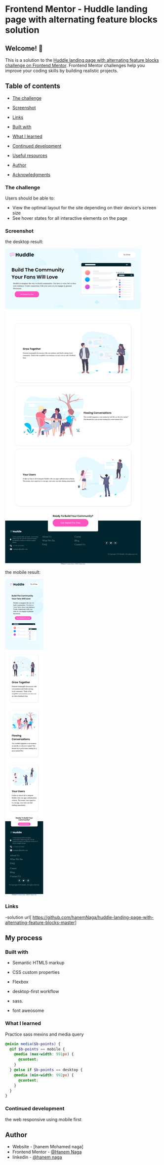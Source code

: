 # Frontend Mentor - Huddle landing page with alternating feature blocks solution

## Welcome! 👋

This is a solution to the [Huddle landing page with alternating feature blocks challenge on Frontend Mentor](https://www.frontendmentor.io/challenges/huddle-landing-page-with-alternating-feature-blocks-5ca5f5981e82137ec91a5100). Frontend Mentor challenges help you improve your coding skills by building realistic projects.

## Table of contents

- [The challenge](#the-challenge)
- [Screenshot](#screenshot)
- [Links](#links)

- [Built with](#built-with)
- [What I learned](#what-i-learned)
- [Continued development](#continued-development)
- [Useful resources](#useful-resources)
- [Author](#author)
- [Acknowledgments](#acknowledgments)

### The challenge

Users should be able to:

- View the optimal layout for the site depending on their device's screen size
- See hover states for all interactive elements on the page

### Screenshot

the desktop result:

![](./design-results/desktop-design.png)

the mobile result:


![](./design-results/mobile-design.png)

### Links

-solution url[ https://github.com/hanemNaga/huddle-landing-page-with-alternating-feature-blocks-master]

## My process

### Built with

- Semantic HTML5 markup
- CSS custom properties
- Flexbox

- desktop-first workflow
- sass.
- font aweosome

### What I learned

Practice sass mexins and media query

```scss
@mixin media($b-points) {
  @if $b-points == mobile {
    @media (max-width: 991px) {
      @content;
    }
  } @else if $b-points == desktop {
    @media (min-width: 992px) {
      @content;
    }
  }
}
```



### Continued development

the web responsive using mobile first


## Author

- Website - [hanem Mohamed  naga]
- Frontend Mentor - [@Hanem Naga](https://www.frontendmentor.io/profile/hanemNaga)
- linkedin - [@hanem naga]([https://www.linkedin.com/in/hanem-naga/])

